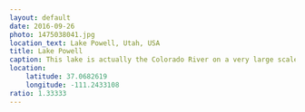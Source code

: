 ```yaml
---
layout: default
date: 2016-09-26
photo: 1475038041.jpg
location_text: Lake Powell, Utah, USA
title: Lake Powell
caption: This lake is actually the Colorado River on a very large scale. I went swimming there, the water was really refreshing after crossing the desert.
location:
    latitude: 37.0682619
    longitude: -111.2433108
ratio: 1.33333
---
```

